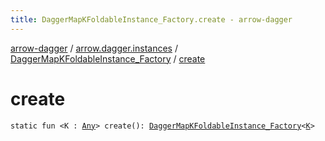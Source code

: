 ```yaml
---
title: DaggerMapKFoldableInstance_Factory.create - arrow-dagger
---
```


[arrow-dagger](../../index.html) / [arrow.dagger.instances](../index.html) / [DaggerMapKFoldableInstance_Factory](index.html) / [create](./create.html)

# create

`static fun <K : `[`Any`](https://kotlinlang.org/api/latest/jvm/stdlib/kotlin/-any/index.html)`> create(): `[`DaggerMapKFoldableInstance_Factory`](index.html)`<`[`K`](create.html#K)`>`